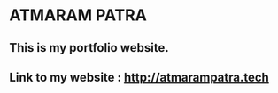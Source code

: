 # ATMARAM PATRA

## This is my portfolio website.
## 
## Link to my website : http://atmarampatra.tech
